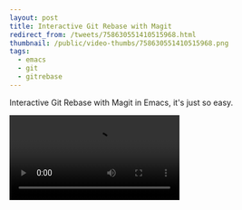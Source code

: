 ```yaml
---
layout: post
title: Interactive Git Rebase with Magit
redirect_from: /tweets/758630551410515968.html
thumbnail: /public/video-thumbs/758630551410515968.png
tags:
  - emacs
  - git
  - gitrebase
---
```


Interactive Git Rebase with Magit in Emacs, it's just so easy.

<video controls autoplay loop>
  <source src="/public/videos/758630551410515968.mp4" type="video/mp4">
    Sorry your browser does not support the video tag, maybe time to upgrade?
</video>
